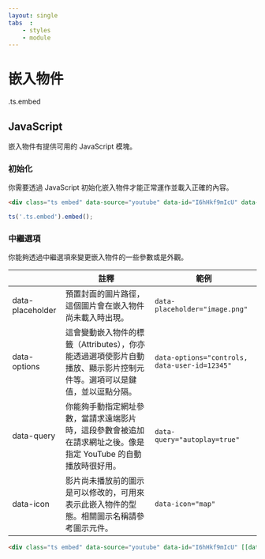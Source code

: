 ```yaml
---
layout: single
tabs  :
    - styles
    - module
---
```


# 嵌入物件

.ts.embed

## JavaScript

嵌入物件有提供可用的 JavaScript 模塊。

### 初始化

你需要透過 JavaScript 初始化嵌入物件才能正常運作並載入正確的內容。

```html
<div class="ts embed" data-source="youtube" data-id="I6hHkf9mIcU" data-placeholder="!-embed:karen-!"></div>
```

```js
ts('.ts.embed').embed();
```

### 中繼選項

<p>你能夠透過中繼選項來變更嵌入物件的一些參數或是外觀。</p>
<table class="ts small stackable definition table">
    <thead>
        <tr>
            <th></th>
            <th>註釋</th>
            <th>範例</th>
        </tr>
    </thead>
    <tbody>
        <tr>
            <td>data-placeholder</td>
            <td>預置封面的圖片路徑，這個圖片會在嵌入物件尚未載入時出現。</td>
            <td><code>data-placeholder="image.png"</code></td>
        </tr>
        <tr>
            <td>data-options</td>
            <td>這會變動嵌入物件的標籤（Attributes），你亦能透過選項使影片自動播放、顯示影片控制元件等。選項可以是鍵值，並以逗點分隔。</td>
            <td><code>data-options="controls, data-user-id=12345"</code></td>
        </tr>
        <tr>
            <td>data-query</td>
            <td>你能夠手動指定網址參數，當請求遠端影片時，這段參數會被追加在請求網址之後。像是指定 YouTube 的自動播放時很好用。</td>
            <td><code>data-query="autoplay=true"</code></td>
        </tr>
        <tr>
            <td>data-icon</td>
            <td>影片尚未播放前的圖示是可以修改的，可用來表示此嵌入物件的型態。相關圖示名稱請參考圖示元件。</td>
            <td><code>data-icon="map"</code></td>
        </tr>
    </tbody>
</table>


```html
<div class="ts embed" data-source="youtube" data-id="I6hHkf9mIcU" [[data-query]]="autoplay=true" [[data-placeholder]]="!-16:9-!"></div>
```